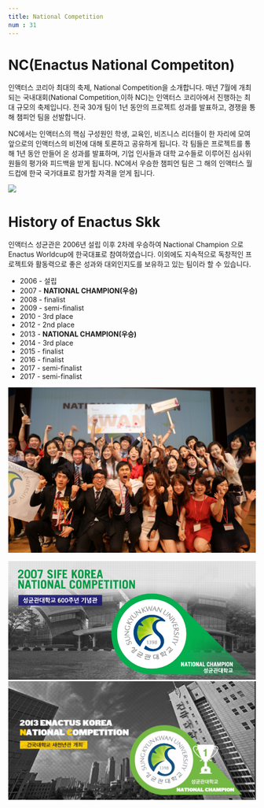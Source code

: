 ```yaml
---
title: National Competition
num : 31
---
```


# NC(Enactus National Competiton)

인액터스 코리아 최대의 축제, National Competition을 소개합니다. 매년 7월에 개최되는 국내대회(National Competition,이하 NC)는 인액터스 코리아에서 진행하는 최대 규모의 축제입니다. 전국 30개 팀이 1년 동안의 프로젝트 성과를 발표하고, 경쟁을 통해 챔피언 팀을 선발합니다.

NC에서는 인액터스의 핵심 구성원인 학생, 교육인, 비즈니스 리더들이 한 자리에 모여 앞으로의 인액터스의 비전에 대해 토론하고 공유하게 됩니다. 각 팀들은 프로젝트를 통해 1년 동안 만들어 온 성과를 발표하며, 기업 인사들과 대학 교수들로 이루어진 심사위원들의 평가와 피드백을 받게 됩니다. NC에서 우승한 챔피언 팀은 그 해의 인액터스 월드컵에 한국 국가대표로 참가할 자격을 얻게 됩니다.

![](/images/what-we-do/nc-2.jpeg)



# History of Enactus Skk

인액터스 성균관은 2006년 설립 이후 2차례 우승하여 Nactional Champion 으로 Enactus Worldcup에 한국대표로 참여하였습니다.
이외에도 지속적으로 독창적인 프로젝트와 활동력으로 좋은 성과와 대외인지도를 보유하고 있는 팀이라 할 수 있습니다.

+ 2006 - 설립
+ 2007 - **NATIONAL CHAMPION(우승)**
+ 2008 - finalist
+ 2009 - semi-finalist
+ 2010 - 3rd place
+ 2012 - 2nd place
+ 2013 - **NATIONAL CHAMPION(우승)**
+ 2014 - 3rd place
+ 2015 - finalist
+ 2016 - finalist
+ 2017 - semi-finalist
+ 2017 - semi-finalist

![](/images/what-we-do/nc-win-2013-md.jpg)

![](/images/what-we-do/history-2007.png)
![](/images/what-we-do/history-2013.jpg)
